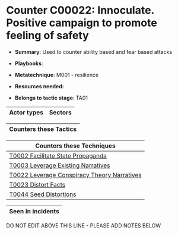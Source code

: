 # Counter C00022: Innoculate. Positive campaign to promote feeling of safety

* **Summary**: Used to counter ability based and fear based attacks

* **Playbooks**: 

* **Metatechnique**: M001 - resilience

* **Resources needed:** 

* **Belongs to tactic stage**: TA01


| Actor types | Sectors |
| ----------- | ------- |



| Counters these Tactics |
| ---------------------- |



| Counters these Techniques |
| ------------------------- |
| [T0002 Facilitate State Propaganda](../../generated_pages/techniques/T0002.md) |
| [T0003 Leverage Existing Narratives](../../generated_pages/techniques/T0003.md) |
| [T0022 Leverage Conspiracy Theory Narratives](../../generated_pages/techniques/T0022.md) |
| [T0023 Distort Facts](../../generated_pages/techniques/T0023.md) |
| [T0044 Seed Distortions](../../generated_pages/techniques/T0044.md) |



| Seen in incidents |
| ----------------- |


DO NOT EDIT ABOVE THIS LINE - PLEASE ADD NOTES BELOW